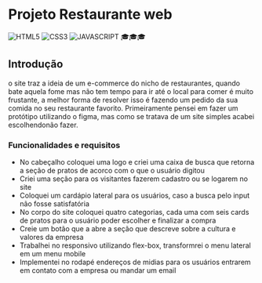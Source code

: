 # Projeto Restaurante web 
<div>
  <img aling='center' alt= 'HTML5' src='https://img.shields.io/badge/HTML5-E34F26?style=for-the-badge&logo=html5&logoColor=white'/>
  <img aling='center' alt= 'CSS3' src='https://img.shields.io/badge/CSS3-1572B6?style=for-the-badge&logo=css3&logoColor=white'/>
  <img aling='center' alt= 'JAVASCRIPT' src='https://img.shields.io/badge/JavaScript-F7DF1E?style=for-the-badge&logo=javascript&logoColor=black'/>
  🎓🎓🎓
</div>

## Introdução

o site traz a ideia de um e-commerce do nicho de restaurantes, quando bate aquela fome mas não tem tempo para ir até o 
local para comer é muito frustante, a melhor forma de resolver isso é fazendo um pedido da sua comida no seu restaurante favorito.
Primeiramente pensei em fazer um protótipo utilizando o figma, mas como se tratava de um site simples acabei escolhendonão fazer.

### Funcionalidades e requisitos

- No cabeçalho coloquei uma logo e criei uma caixa de busca que retorna a seção de pratos de acorco com o que o usuário digitou
- Criei uma seção para os visitantes fazerem  cadastro ou se logarem no site
- Coloquei um cardápio lateral para os usuários, caso a busca pelo input não fosse satisfatória
- No corpo do site coloquei quatro categorias, cada uma com seis cards de pratos para o usuário poder escolher e finalizar a compra
- Creie um botão que a abre a seção que descreve sobre a cultura e valores da empresa
- Trabalhei no responsivo utilizando flex-box, transformrei o menu lateral em um menu mobile
- Implementei no rodapé endereços de midias para os usuários entrarem em contato com a empresa ou mandar um email
